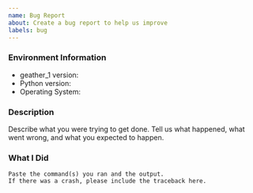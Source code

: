 ```yaml
---
name: Bug Report
about: Create a bug report to help us improve
labels: bug
---
```


<!-- Please search existing issues to avoid creating duplicates. -->

### Environment Information

-   geather_1 version:
-   Python version:
-   Operating System:

### Description

Describe what you were trying to get done.
Tell us what happened, what went wrong, and what you expected to happen.

### What I Did

```
Paste the command(s) you ran and the output.
If there was a crash, please include the traceback here.
```

